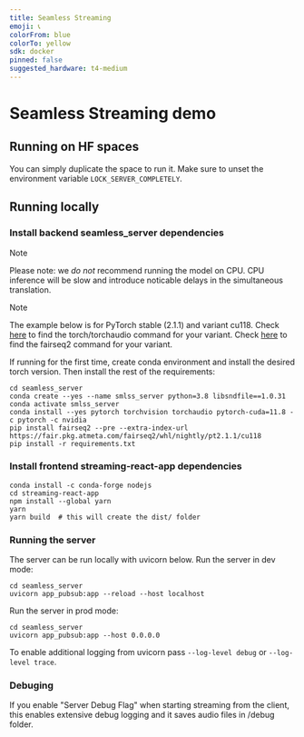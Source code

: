 ```yaml
---
title: Seamless Streaming
emoji: 📞
colorFrom: blue
colorTo: yellow
sdk: docker
pinned: false
suggested_hardware: t4-medium
---
```


# Seamless Streaming demo
## Running on HF spaces
You can simply duplicate the space to run it. Make sure to unset the environment variable `LOCK_SERVER_COMPLETELY`.

## Running locally
### Install backend seamless_server dependencies

> [!NOTE]
> Please note: we *do not* recommend running the model on CPU. CPU inference will be slow and introduce noticable delays in the simultaneous translation.

> [!NOTE]
> The example below is for PyTorch stable (2.1.1) and variant cu118. 
> Check [here](https://pytorch.org/get-started/locally/) to find the torch/torchaudio command for your variant. 
> Check [here](https://github.com/facebookresearch/fairseq2#variants) to find the fairseq2 command for your variant.

If running for the first time, create conda environment and install the desired torch version. Then install the rest of the requirements:
```
cd seamless_server
conda create --yes --name smlss_server python=3.8 libsndfile==1.0.31
conda activate smlss_server
conda install --yes pytorch torchvision torchaudio pytorch-cuda=11.8 -c pytorch -c nvidia
pip install fairseq2 --pre --extra-index-url https://fair.pkg.atmeta.com/fairseq2/whl/nightly/pt2.1.1/cu118
pip install -r requirements.txt
```

### Install frontend streaming-react-app dependencies
```
conda install -c conda-forge nodejs
cd streaming-react-app
npm install --global yarn
yarn
yarn build  # this will create the dist/ folder
```


### Running the server

The server can be run locally with uvicorn below.
Run the server in dev mode:

```
cd seamless_server
uvicorn app_pubsub:app --reload --host localhost
```

Run the server in prod mode:

```
cd seamless_server
uvicorn app_pubsub:app --host 0.0.0.0
```

To enable additional logging from uvicorn pass `--log-level debug` or `--log-level trace`.


### Debuging

If you enable "Server Debug Flag" when starting streaming from the client, this enables extensive debug logging and it saves audio files in /debug folder. 